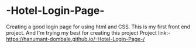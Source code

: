 # -Hotel-Login-Page-
Creating a good login page for using html and CSS. This is my first front end project. And I'm trying my best for creating this project
Project link:- https://hanumant-dombale.github.io/-Hotel-Login-Page-/
